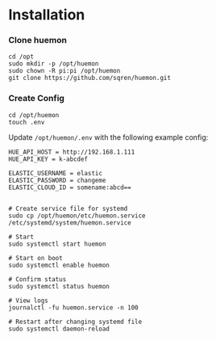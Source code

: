 # Installation

### Clone huemon

```
cd /opt
sudo mkdir -p /opt/huemon
sudo chown -R pi:pi /opt/huemon
git clone https://github.com/sqren/huemon.git
```

### Create Config

```
cd /opt/huemon
touch .env
```

Update `/opt/huemon/.env` with the following example config:

```
HUE_API_HOST = http://192.168.1.111
HUE_API_KEY = k-abcdef

ELASTIC_USERNAME = elastic
ELASTIC_PASSWORD = changeme
ELASTIC_CLOUD_ID = somename:abcd==
```

```

# Create service file for systemd
sudo cp /opt/huemon/etc/huemon.service /etc/systemd/system/huemon.service

# Start
sudo systemctl start huemon

# Start on boot
sudo systemctl enable huemon

# Confirm status
sudo systemctl status huemon

# View logs
journalctl -fu huemon.service -n 100

# Restart after changing systemd file
sudo systemctl daemon-reload
```
